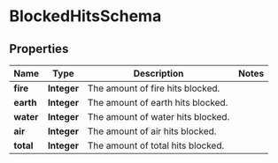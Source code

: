 

# BlockedHitsSchema


## Properties

| Name | Type | Description | Notes |
|------------ | ------------- | ------------- | -------------|
|**fire** | **Integer** | The amount of fire hits blocked. |  |
|**earth** | **Integer** | The amount of earth hits blocked. |  |
|**water** | **Integer** | The amount of water hits blocked. |  |
|**air** | **Integer** | The amount of air hits blocked. |  |
|**total** | **Integer** | The amount of total hits blocked. |  |



